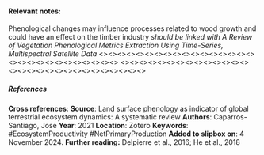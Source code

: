 #### **Relevant notes**:
Phenological changes may influence processes related to wood growth and could have an effect on the timber industry
*should be linked with A Review of Vegetation Phenological Metrics Extraction Using Time-Series, Multispectral Satellite Data*
<><><><><><><><><><><><><><><><><><><><><><><><><><><><><>
<><><><><><><><><><><><><><><><><><><><><><><><><><><><><>
##### References
**Cross references**:
**Source**: Land surface phenology as indicator of global terrestrial ecosystem dynamics: A systematic review
**Authors**: Caparros-Santiago, Jose
**Year**: 2021
**Location**: Zotero
**Keywords**: #EcosystemProductivity  #NetPrimaryProduction
**Added to slipbox on**:  4 November 2024. 
**Further reading:** Delpierre et al., 2016; He et al., 2018